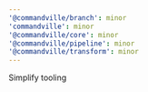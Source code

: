```yaml
---
'@commandville/branch': minor
'commandville': minor
'@commandville/core': minor
'@commandville/pipeline': minor
'@commandville/transform': minor
---
```


Simplify tooling
